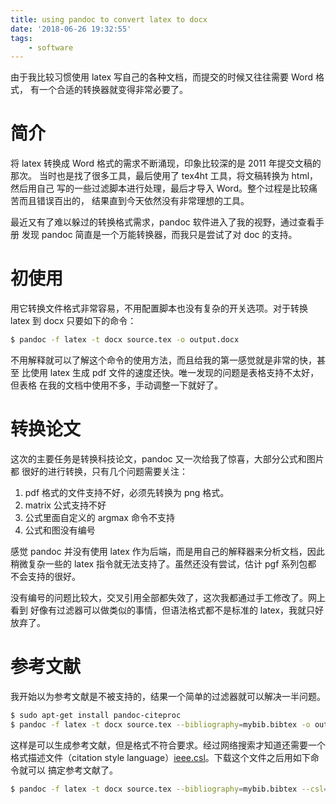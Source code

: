 ```yaml
---
title: using pandoc to convert latex to docx
date: '2018-06-26 19:32:55'
tags:
    - software
---
```


由于我比较习惯使用 latex 写自己的各种文档，而提交的时候又往往需要 Word 格式，
有一个合适的转换器就变得非常必要了。

<!--more-->

# 简介

将 latex 转换成 Word 格式的需求不断涌现，印象比较深的是 2011 年提交文稿的那次。
当时也是找了很多工具，最后使用了 tex4ht 工具，将文稿转换为 html，然后用自己
写的一些过滤脚本进行处理，最后才导入 Word。整个过程是比较痛苦而且错误百出的，
结果直到今天依然没有非常理想的工具。

最近又有了难以躲过的转换格式需求，pandoc 软件进入了我的视野，通过查看手册
发现 pandoc 简直是一个万能转换器，而我只是尝试了对 doc 的支持。

# 初使用

用它转换文件格式非常容易，不用配置脚本也没有复杂的开关选项。对于转换 latex
到 docx 只要如下的命令：

```bash
$ pandoc -f latex -t docx source.tex -o output.docx
```

不用解释就可以了解这个命令的使用方法，而且给我的第一感觉就是非常的快，甚至
比使用 latex 生成 pdf 文件的速度还快。唯一发现的问题是表格支持不太好，但表格
在我的文档中使用不多，手动调整一下就好了。

# 转换论文

这次的主要任务是转换科技论文，pandoc 又一次给我了惊喜，大部分公式和图片都
很好的进行转换，只有几个问题需要关注：

1. pdf 格式的文件支持不好，必须先转换为 png 格式。
2. matrix 公式支持不好
3. 公式里面自定义的 argmax 命令不支持
4. 公式和图没有编号

感觉 pandoc 并没有使用 latex 作为后端，而是用自己的解释器来分析文档，因此
稍微复杂一些的 latex 指令就无法支持了。虽然还没有尝试，估计 pgf 系列包都
不会支持的很好。

没有编号的问题比较大，交叉引用全部都失效了，这次我都通过手工修改了。网上看到
好像有过滤器可以做类似的事情，但语法格式都不是标准的 latex，我就只好放弃了。

# 参考文献

我开始以为参考文献是不被支持的，结果一个简单的过滤器就可以解决一半问题。

```bash
$ sudo apt-get install pandoc-citeproc
$ pandoc -f latex -t docx source.tex --bibliography=mybib.bibtex -o output.docx
```

这样是可以生成参考文献，但是格式不符合要求。经过网络搜索才知道还需要一个
格式描述文件（citation style language）[ieee.csl](https://github.com/citation-style-language/styles/blob/master/ieee.csl)。下载这个文件之后用如下命令就可以
搞定参考文献了。

```bash
$ pandoc -f latex -t docx source.tex --bibliography=mybib.bibtex --csl=ieee.csl -o output.docx
```
